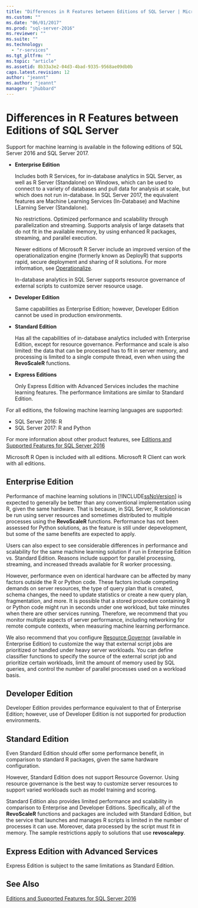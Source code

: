 ```yaml
---
title: "Differences in R Features between Editions of SQL Server | Microsoft Docs"
ms.custom: ""
ms.date: "06/01/2017"
ms.prod: "sql-server-2016"
ms.reviewer: ""
ms.suite: ""
ms.technology: 
  - "r-services"
ms.tgt_pltfrm: ""
ms.topic: "article"
ms.assetid: 8b33a3e2-04d3-4bad-9335-9568ae09db0b
caps.latest.revision: 12
author: "jeannt"
ms.author: "jeannt"
manager: "jhubbard"
---
```

# Differences in R Features between Editions of SQL Server
 
 Support for machine learning is available in the following editions of SQL Server 2016 and SQL Server 2017. 

  
-   **Enterprise Edition**  
    
     Includes both R Services, for in-database analytics in SQL Server, as well as R Server (Standalone) on Windows, which can be used to connect to a variety of databases and pull data for analysis at scale, but which does not run in-database.  In SQL Server 2017, the equivalent features are Machine Learning Services (In-Database) and Machine LEarning Server (Standalone).

     No restrictions. Optimized performance and scalability through parallelization and streaming. Supports analysis of large datasets that do not fit in the available memory, by using enhanced R packages, streaming, and parallel execution.  
     
     Newer editions of Microsoft R Server include an improved version of the operationalization engine (formerly known as DeployR) that supports rapid, secure deployment and sharing of R solutions. For more information, see [Operationalize](https://msdn.microsoft.com/microsoft-r/operationalize/about).
  
     In-database analytics in SQL Server supports resource governance of external scripts to customize server resource usage.  
  
-   **Developer Edition**  

    Same capabilities as Enterprise Edition; however, Developer Edition cannot be used in production environments.  

  
-   **Standard Edition**  
  
     Has all the capabilities of in-database analytics included with Enterprise Edition, except for resource governance. Performance and scale is also limited: the data that can be processed has to fit in server memory, and processing is limited to a single compute thread, even when using the **RevoScaleR** functions.
  
-   **Express Editions**  
  
     Only Express Edition with Advanced Services includes the machine learning features. The performance limitations are similar to Standard Edition.  

For all editions, the following machine learning languages are supported:

+ SQL Server 2016: R 
+ SQL Server 2017: R and Python

For more information about other product features, see [Editions and Supported Features for SQL Server 2016](../../sql-server/editions-and-supported-features-for-sql-server-2016.md) 
 
Microsoft R Open is included with all editions.
Microsoft R Client can work with all editions.
  
## Enterprise Edition  

Performance of machine learning solutions in [!INCLUDE[ssNoVersion](../../includes/ssnoversion-md.md)] is expected to generally be better than any conventional implementation using R, given the same hardware. That is because, in SQL Server, R solutionscan be run using server resources and sometimes distributed to multiple processes using the **RevoScaleR** functions. Performance has not been assessed for Python solutions, as the feature is still under depevelopment, but some of the same benefits are expected to apply.  
  
 Users can also expect to see considerable differences in performance and scalability for the same machine learning solution if run in Enterprise Edition vs. Standard Edition. Reasons include support for parallel processing, streaming, and increased threads available for R worker processing.  
  
 However, performance even on identical hardware can be affected by many factors outside the R or Python code. These factors  include competing demands on server resources, the type of query plan that is created, schema changes, the need to update statistics or create a new query plan, fragmentation, and more. It is possible that a stored procedure containing R or Python code might run in seconds under one workload, but take minutes when there are other services running.  Therefore, we recommend that you monitor multiple aspects of server performance, including networking for remote compute contexts, when measuring machine learning performance.  

We also recommend that you configure [Resource Governor](../../relational-databases/resource-governor/resource-governor.md) (available in Enterprise Edition) to customize the way that external script jobs are prioritized or handled under heavy server workloads. You can define classifier functions to specify the source of the external script job and prioritize certain workloads, limit the amount of memory used by SQL queries,  and control the number of parallel processes used on a workload basis.  
  
## Developer Edition  

Developer Edition provides performance equivalent to that of Enterprise Edition; however, use of Developer Edition is not supported for production environments.  
  
  
## Standard Edition  

Even Standard Edition should offer some performance benefit, in comparison to standard R packages, given the same hardware configuration.  
  
 However, Standard Edition does not support Resource Governor. Using resource governance is the best way to customize server resources to support varied workloads such as model training and scoring.  
  
 Standard Edition also provides limited performance and scalability in comparison to Enterprise and Developer Editions. Specifically, all of the **RevoScaleR** functions and packages are included with Standard Edition, but the service that launches and manages R scripts is limited in the number of processes it can use. Moreover, data processed by the script must fit in memory.  The sample restrictions apply to solutions that use **revoscalepy**.
  
  
## Express Edition with Advanced Services  

Express Edition is subject to the same limitations as Standard Edition.  
  
## See Also  

[Editions and Supported Features for SQL Server 2016](../../sql-server/editions-and-supported-features-for-sql-server-2016.md) 

  
